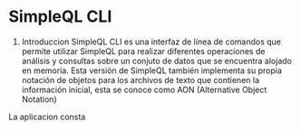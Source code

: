 # SimpleQL CLI
 1. Introduccion
SimpleQL CLI es una interfaz de línea de comandos que permite utilizar SimpleQL para
realizar diferentes operaciones de análisis y consultas sobre un conjuto de datos que se
encuentra alojado en memoria. Esta versión de SimpleQL también implementa su propia notación de objetos
para los archivos de texto que contienen la información inicial, esta se conoce como AON
(Alternative Object Notation)

La aplicacion consta


